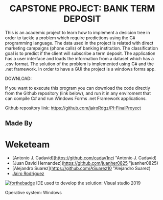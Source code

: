 ﻿<h1 align="center"> CAPSTONE PROJECT: BANK TERM DEPOSIT</h1>
 
This is an academic project to learn how to implement a desicion tree in order to tackle a problem which require predictions using the 
C# programming language.
The data used in the project is related with direct marketing campaigns (phone calls) of banking institution. 
The classification goal is to predict if the client will subscribe a term deposit. The application has a user interface and loads
the information from a dataset which has a .csv format.
The solution of the problem is implemented using C# and the .net framework. In order to have a GUI the project is a 
windows forms app.


DOWNLOAD:

If you want to execute this program you can download the code directly from the Github repository (link below), and run it in any
enviroment that can compile C# and run Windows Forms .net Framework applications. 

Github repository link:
https://github.com/jairoRdgz/PI-FinalProyect

## Made By
# Weketeam
+ [Antonio J. Cadavid](https://github.com/cadav1nci "Antonio J. Cadavid)
+ [Juan David Hernandez](https://github.com/juanher0825 "juanher0825)
+ [Alejandro Suarez](https://github.com/ASuarez10 "Alejandro Suarez)
+ [Jairo Rodriguez](https://github.com/jairoRdgz "jairoRdgz")

[![forthebadge](https://forthebadge.com/images/badges/uses-c-sharp.svg)](https://forthebadge.com)
IDE used to develop the solution:
Visual studio 2019

Operative system:
Windows 
